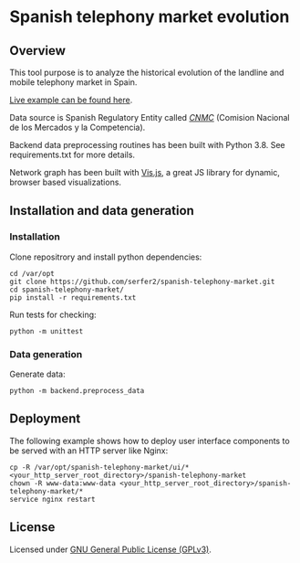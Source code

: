 # Spanish telephony market evolution

## Overview

This tool purpose is to analyze the historical evolution of the landline and mobile telephony market in Spain.

[Live example can be found here](https://www.serfer2.com/spanish-telephony-market/).

Data source is Spanish Regulatory Entity called [_CNMC_](https://www.cnmc.es/) (Comision Nacional de los Mercados y la Competencia).

Backend data preprocessing routines has been built with Python 3.8. See requirements.txt for more details.

Network graph has been built with [Vis.js](https://visjs.org/), a great JS library for dynamic, browser based visualizations.


## Installation and data generation

### Installation

Clone repositrory and install python dependencies:

```
cd /var/opt
git clone https://github.com/serfer2/spanish-telephony-market.git
cd spanish-telephony-market/
pip install -r requirements.txt
```

Run tests for checking:

```
python -m unittest
```

### Data generation

Generate data:

```
python -m backend.preprocess_data
```

## Deployment

The following example shows how to deploy user interface components to be served with an HTTP server like Nginx:

```
cp -R /var/opt/spanish-telephony-market/ui/* <your_http_server_root_directory>/spanish-telephony-market
chown -R www-data:www-data <your_http_server_root_directory>/spanish-telephony-market/*
service nginx restart
```

## License

Licensed under [GNU General Public License (GPLv3)](https://www.gnu.org/licenses/gpl-3.0.html).
